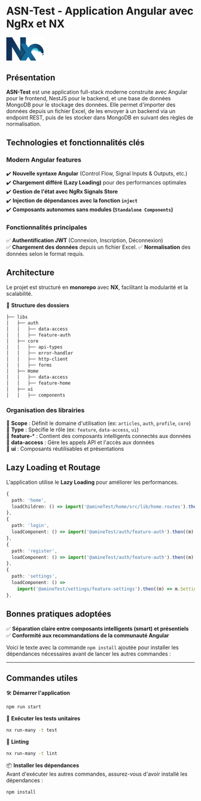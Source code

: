 # **ASN-Test - Application Angular avec NgRx et NX**  

<img src="apps/amineTest/src/assets/nx-logo.png" alt="MyApp Example App" width="100"/>

## **Présentation**  
**ASN-Test** est une application full-stack moderne construite avec Angular pour le frontend, NestJS pour le backend, et une base de données MongoDB pour le stockage des données. Elle permet d'importer des données depuis un fichier Excel, de les envoyer à un backend via un endpoint REST, puis de les stocker dans MongoDB en suivant des règles de normalisation.

## **Technologies et fonctionnalités clés**  
### **Modern Angular features**  
✔️ **Nouvelle syntaxe Angular** (Control Flow, Signal Inputs & Outputs, etc.)  
✔️ **Chargement différé (Lazy Loading)** pour des performances optimales  
✔️ **Gestion de l'état avec NgRx Signals Store**  
✔️ **Injection de dépendances avec la fonction `inject`**  
✔️ **Composants autonomes sans modules (`Standalone Components`)**  

### **Fonctionnalités principales**  
✅ **Authentification JWT** (Connexion, Inscription, Déconnexion)  
✅ **Chargement des données** depuis un fichier Excel.
✅ **Normalisation** des données selon le format requis.

## **Architecture**  
Le projet est structuré en **monorepo** avec **NX**, facilitant la modularité et la scalabilité.  

📂 **Structure des dossiers**  
```
├── libs
│   ├── auth
│   │   ├── data-access
│   │   ├── feature-auth
│   ├── core
│   │   ├── api-types
│   │   ├── error-handler
│   │   ├── http-client
│   │   ├── forms
│   ├── Home
│   │   ├── data-access
│   │   ├── feature-home
│   ├── ui
│   │   ├── components
```
### **Organisation des librairies**  
🔹 **Scope** : Définit le domaine d'utilisation (ex: `articles`, `auth`, `profile`, `core`)  
🔹 **Type** : Spécifie le rôle (ex: `feature`, `data-access`, `ui`)  
🔹 **feature-*** : Contient des composants intelligents connectés aux données  
🔹 **data-access** : Gère les appels API et l'accès aux données  
🔹 **ui** : Composants réutilisables et présentations  

## **Lazy Loading et Routage**  
L'application utilise le **Lazy Loading** pour améliorer les performances.  

```typescript
{
  path: 'home',
  loadChildren: () => import('@amineTest/home/src/lib/home.routes').then((m) => m.HOME_ROUTES),
},
{
  path: 'login',
  loadComponent: () => import('@amineTest/auth/feature-auth').then((m) => m.LoginComponent),
},
{
  path: 'register',
  loadComponent: () => import('@amineTest/auth/feature-auth').then((m) => m.RegisterComponent),
},
{
  path: 'settings',
  loadComponent: () =>
    import('@amineTest/settings/feature-settings').then((m) => m.SettingsComponent),
},
```

## **Bonnes pratiques adoptées**  
✅ **Séparation claire entre composants intelligents (smart) et présentiels**   
✅ **Conformité aux recommandations de la communauté Angular**  

Voici le texte avec la commande `npm install` ajoutée pour installer les dépendances nécessaires avant de lancer les autres commandes :

---

## **Commandes utiles**  
🛠 **Démarrer l'application**  
```bash
npm run start
```

🧪 **Exécuter les tests unitaires**  
```bash
nx run-many -t test
```

📏 **Linting**  
```bash
nx run-many -t lint
```

📦 **Installer les dépendances**  
Avant d'exécuter les autres commandes, assurez-vous d'avoir installé les dépendances :  
```bash
npm install
```



